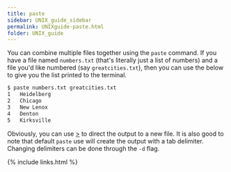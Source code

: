 ```yaml
---
title: paste
sidebar: UNIX_guide_sidebar
permalink: UNIXguide-paste.html
folder: UNIX_guide
---
```


<link rel="stylesheet" href="css/theme-blue.css">

You can combine multiple files together using the `paste` command.
If you have a file named `numbers.txt` (that's literally just a list of
numbers) and a file you'd like numbered (say `greatcities.txt`), then you can
use the below to give you the list printed to the terminal.
```bash
$ paste numbers.txt greatcities.txt
1	Heidelberg
2	Chicago
3	New Lenox
4	Denton
5	Kirksville
```
Obviously, you can use [>](UNIXguide-redirecting-output.html) to direct the
output to a new file.
It is also good to note that default `paste` use will create the output with a
tab delimiter.
Changing delimiters can be done through the `-d` flag.

{% include links.html %}
